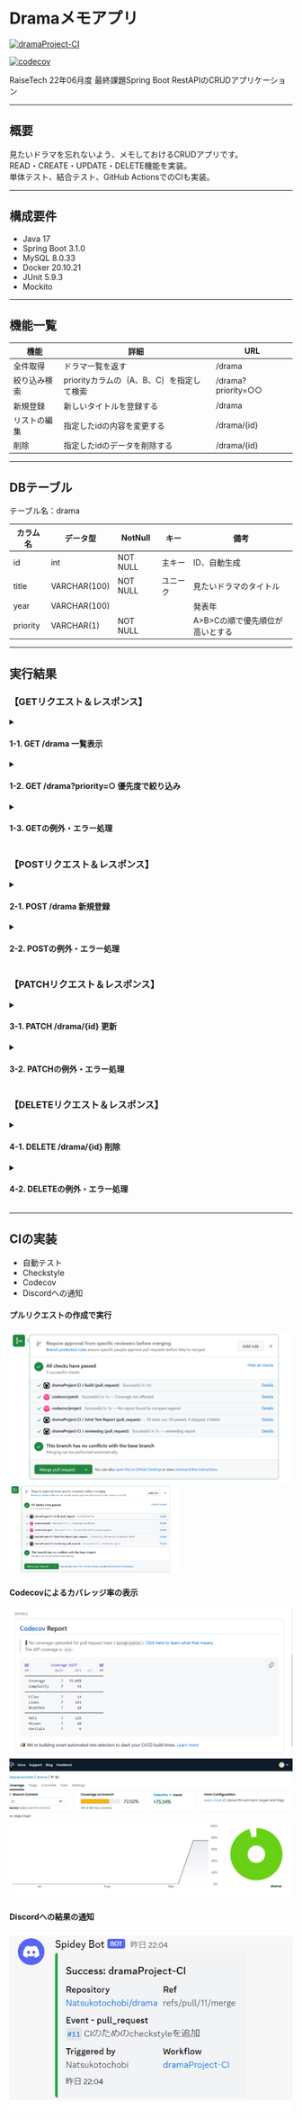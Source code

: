 # Dramaメモアプリ

[![dramaProject-CI](https://github.com/Natsukotochobi/drama/actions/workflows/dramaTest.yml/badge.svg)](https://github.com/Natsukotochobi/drama/actions/workflows/dramaTest.yml)

[![codecov](https://codecov.io/github/Natsukotochobi/drama/graph/badge.svg?token=6EY9VNB4HT)](https://codecov.io/github/Natsukotochobi/drama)

RaiseTech 22年06月度 最終課題Spring Boot RestAPIのCRUDアプリケーション

---
## 概要
見たいドラマを忘れないよう、メモしておけるCRUDアプリです。  
READ・CREATE・UPDATE・DELETE機能を実装。  
単体テスト、結合テスト、GitHub ActionsでのCIも実装。

---
## 構成要件
* Java 17
* Spring Boot 3.1.0
* MySQL 8.0.33
* Docker 20.10.21
* JUnit 5.9.3
* Mockito

---
## 機能一覧

| 機能 | 詳細 | URL |
| ------------ | ------------- | ------------- |
| 全件取得 | ドラマ一覧を返す | /drama |
| 絞り込み検索 | priorityカラムの｛A、B、C｝を指定して検索 | /drama?priority=○○ |
| 新規登録 | 新しいタイトルを登録する | /drama |
| リストの編集 | 指定したidの内容を変更する | /drama/{id} |
| 削除 | 指定したidのデータを削除する | /drama/{id} |


---

## DBテーブル
テーブル名：drama  

| カラム名 | データ型 | NotNull | キー | 備考 |
| ------------ | ------------- | ------------- | ------------- | ------------- |
| id | int | NOT NULL | 主キー | ID、自動生成 |
| title | VARCHAR(100) | NOT NULL | ユニーク | 見たいドラマのタイトル |
| year | VARCHAR(100)  ||| 発表年 |
| priority | VARCHAR(1) | NOT NULL || A>B>Cの順で優先順位が高いとする |

---

## 実行結果

### 【GETリクエスト＆レスポンス】
<details>
<summary><h4> 1-1. GET /drama 一覧表示 </h4></summary>

![](imgs/2023-06-29-14-45-06.png)
</details>
<details>
<summary><h4> 1-2. GET /drama?priority=○ 優先度で絞り込み </h4></summary>

![](imgs/2023-06-29-14-47-38.png)
</details>
<details>
<summary><h4> 1-3. GETの例外・エラー処理  </h4></summary>

<h4>1-3-1. /drama?priority=○ priorityに指定したドラマがDBに存在しないとき</h4>

![](imgs/2023-07-10-11-29-09.png)
<h4>1-3-2．/drama?priority=○ priorityにABC以外のものを指定したとき</h4>

![](imgs/2023-07-10-11-30-54.png)
</details>

### 【POSTリクエスト＆レスポンス】
<details>
<summary><h4> 2-1. POST /drama 新規登録</h4></summary>
<h5>ResponseBody</h5>

![](imgs/2023-06-29-14-35-02.png)
<h5>ResponseHeader</h5>

![](imgs/2023-06-29-14-35-52.png)
</details>
<details>
<summary><h4> 2-2. POSTの例外・エラー処理</h4></summary>
<h4>2-2-1．/drama バリデーションエラーのとき</h4>

![](imgs/2023-06-29-14-41-28.png)
<h4>2-2-2．/drama リクエストしたドラマのタイトルがすでに登録されているとき</h4>

![](imgs/2023-07-19-11-07-29.png)
</details>

### 【PATCHリクエスト＆レスポンス】
<details>
<summary><h4> 3-1. PATCH /drama/{id} 更新</h4></summary>

![](imgs/2023-07-13-11-53-26.png)
</details>
<details>
<summary><h4> 3-2. PATCHの例外・エラー処理</h4></summary>
<h4> 3-2-1. PATCH /drama/{id} 指定したidにデータがないとき</h4>

![](imgs/2023-07-13-11-58-58.png)
<h4> 3-2-2. PATCH /drama/{id} 更新したタイトルがすでにDBに登録されているとき</h4>

![](imgs/2023-07-19-11-06-33.png)
</details>

### 【DELETEリクエスト＆レスポンス】
<details>
<summary><h4>4-1. DELETE /drama/{id} 削除</h4></summary>

![](imgs/2023-07-19-17-03-36.png)
</details>
<details>
<summary><h4>4-2. DELETEの例外・エラー処理</h4></summary>
<h4>4-2-1. /drama/{id} 指定したidにデータがないとき</h4>

![](imgs/2023-07-19-17-04-40.png)
</details>

---
## CIの実装

* 自動テスト
* Checkstyle
* Codecov
* Discordへの通知

<h4>プルリクエストの作成で実行</h4>

![](imgs/2023-09-22-11-03-02.png)
<img src="imgs/2023-09-22-11-03-02.png" style="max-width: 300px;">

<h4>Codecovによるカバレッジ率の表示</h4>

![](imgs/2023-09-22-11-12-12.png)
![](imgs/2023-09-22-11-07-09.png)

<h4>Discordへの結果の通知</h4>

![](imgs/2023-09-22-11-08-58.png)

